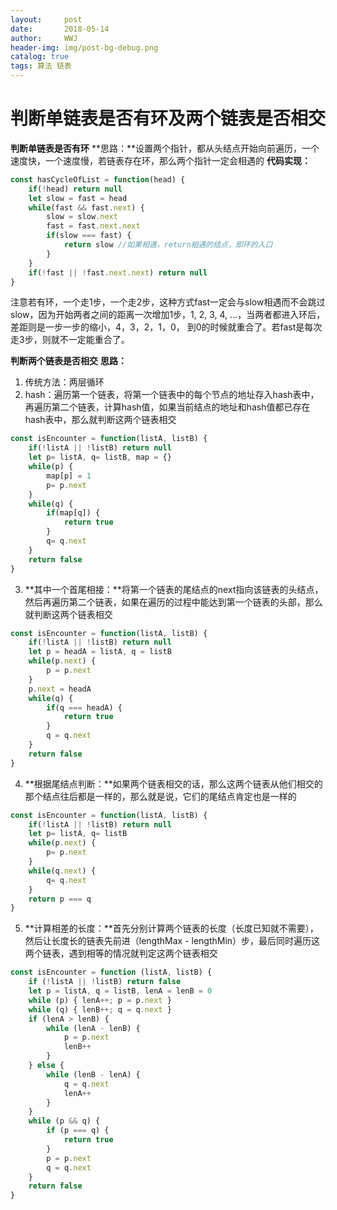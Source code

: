 ```yaml
---
layout:     post
date:       2018-05-14
author:     WWJ
header-img: img/post-bg-debug.png
catalog: true
tags: 算法 链表
---
```


# 判断单链表是否有环及两个链表是否相交
**判断单链表是否有环**
**思路：**设置两个指针，都从头结点开始向前遍历，一个速度快，一个速度慢，若链表存在环，那么两个指针一定会相遇的
**代码实现：**
```javascript
const hasCycleOfList = function(head) {
    if(!head) return null
    let slow = fast = head
    while(fast && fast.next) {
        slow = slow.next
        fast = fast.next.next
        if(slow === fast) {
            return slow //如果相遇，return相遇的结点，即环的入口
        }
    }
    if(!fast || !fast.next.next) return null
}
```
注意若有环，一个走1步，一个走2步，这种方式fast一定会与slow相遇而不会跳过slow，因为开始两者之间的距离一次增加1步，1, 2, 3, 4, ...，当两者都进入环后，差距则是一步一步的缩小，4，3，2，1，0， 到0的时候就重合了。若fast是每次走3步，则就不一定能重合了。

**判断两个链表是否相交**
**思路：**
1. 传统方法：两层循环
2. hash：遍历第一个链表，将第一个链表中的每个节点的地址存入hash表中，再遍历第二个链表，计算hash值，如果当前结点的地址和hash值都已存在hash表中，那么就判断这两个链表相交
```javascript
const isEncounter = function(listA, listB) {
    if(!listA || !listB) return null
    let p= listA, q= listB, map = {}
    while(p) {
        map[p] = 1
        p= p.next
    }
    while(q) {
        if(map[q]) {
            return true
        }
        q= q.next
    }
    return false
}
```
3. **其中一个首尾相接：**将第一个链表的尾结点的next指向该链表的头结点，然后再遍历第二个链表，如果在遍历的过程中能达到第一个链表的头部，那么就判断这两个链表相交
```javascript
const isEncounter = function(listA, listB) {
    if(!listA || !listB) return null
    let p = headA = listA, q = listB
    while(p.next) {
        p = p.next
    }
    p.next = headA
    while(q) {
        if(q === headA) {
            return true
        }
        q = q.next
    }
    return false
}
```
4. **根据尾结点判断：**如果两个链表相交的话，那么这两个链表从他们相交的那个结点往后都是一样的，那么就是说，它们的尾结点肯定也是一样的
```javascript
const isEncounter = function(listA, listB) {
    if(!listA || !listB) return null
    let p= listA, q= listB
    while(p.next) {
        p= p.next
    }
    while(q.next) {
        q= q.next
    }
    return p === q
}
```
5. **计算相差的长度：**首先分别计算两个链表的长度（长度已知就不需要），然后让长度长的链表先前进（lengthMax - lengthMin）步，最后同时遍历这两个链表，遇到相等的情况就判定这两个链表相交
```javascript
const isEncounter = function (listA, listB) {
    if (!listA || !listB) return false
    let p = listA, q = listB, lenA = lenB = 0
    while (p) { lenA++; p = p.next }
    while (q) { lenB++; q = q.next }
    if (lenA > lenB) {
        while (lenA - lenB) {
            p = p.next
            lenB++
        }
    } else {
        while (lenB - lenA) {
            q = q.next
            lenA++
        }
    }
    while (p && q) {
        if (p === q) {
            return true
        }
        p = p.next
        q = q.next
    }
    return false
}
```
